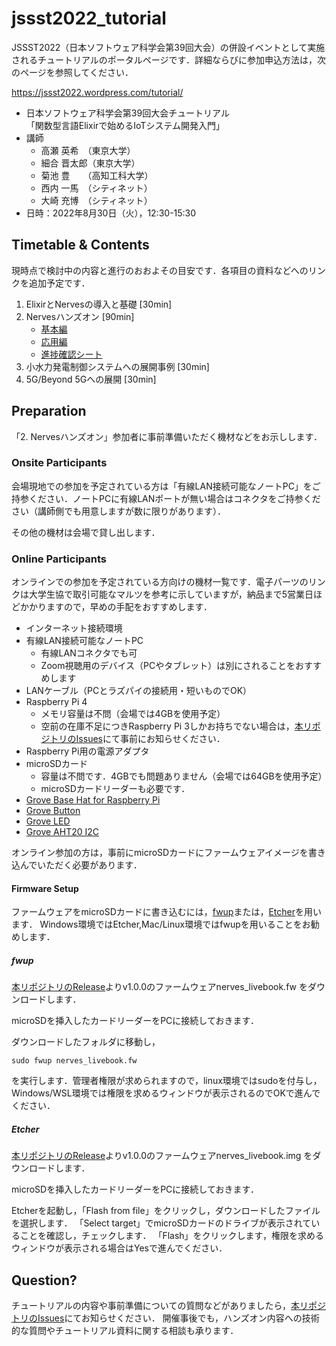 # jssst2022_tutorial

JSSST2022（日本ソフトウェア科学会第39回大会）の併設イベントとして実施されるチュートリアルのポータルページです．詳細ならびに参加申込方法は，次のページを参照してください．

https://jssst2022.wordpress.com/tutorial/

- 日本ソフトウェア科学会第39回大会チュートリアル  
「関数型言語Elixirで始めるIoTシステム開発入門」
- 講師
  - 高瀬 英希　（東京大学）
  - 細合 晋太郎（東京大学）
  - 菊池 豊　　（高知工科大学）
  - 西内 一馬　（シティネット）
  - 大崎 充博　（シティネット）
- 日時：2022年8月30日（火），12:30-15:30

## Timetable & Contents

現時点で検討中の内容と進行のおおよその目安です．各項目の資料などへのリンクを追加予定です．


1. ElixirとNervesの導入と基礎 [30min]
1. Nervesハンズオン [90min]
   - [基本編](https://docs.google.com/presentation/d/1SSof8iCU8ta1IjrGitoAZcCxtdR0tJm_1nYFSRBWJ9k/edit?usp=sharing)
   - [応用編](https://docs.google.com/presentation/d/1sc6bmsCPnFua7dy6wIRjZlGDQL2yM7AuznwsxPutBb0/edit?usp=sharing)
   - [進捗確認シート](https://docs.google.com/spreadsheets/d/1B6cp5qny8sdtoheSNEIiQno2elFvXV0mx_eN6yBtx14/edit?usp=sharing)
1. 小水力発電制御システムへの展開事例 [30min]
1. 5G/Beyond 5Gへの展開 [30min]


## Preparation

「2. Nervesハンズオン」参加者に事前準備いただく機材などをお示しします．

### Onsite Participants

会場現地での参加を予定されている方は「有線LAN接続可能なノートPC」をご持参ください．ノートPCに有線LANポートが無い場合はコネクタをご持参ください（講師側でも用意しますが数に限りがあります）．

その他の機材は会場で貸し出します．

### Online Participants

オンラインでの参加を予定されている方向けの機材一覧です．電子パーツのリンクは大学生協で取引可能なマルツを参考に示していますが，納品まで5営業日ほどかかりますので，早めの手配をおすすめします．

- インターネット接続環境
- 有線LAN接続可能なノートPC
  - 有線LANコネクタでも可
  - Zoom視聴用のデバイス（PCやタブレット）は別にされることをおすすめします
- LANケーブル（PCとラズパイの接続用・短いものでOK）
- Raspberry Pi 4
  - メモリ容量は不問（会場では4GBを使用予定）
  - 空前の在庫不足につきRaspberry Pi 3しかお持ちでない場合は，[本リポジトリのIssues](https://github.com/b5g-ex/jssst2022_tutorial/issues)にて事前にお知らせください．
- Raspberry Pi用の電源アダプタ
- microSDカード
  - 容量は不問です．4GBでも問題ありません（会場では64GBを使用予定）
  - microSDカードリーダーも必要です．
- [Grove Base Hat for Raspberry Pi](https://www.marutsu.co.jp/pc/i/31964924/)
- [Grove Button](https://www.marutsu.co.jp/pc/i/10229505/)
- [Grove LED](https://www.marutsu.co.jp/pc/i/829294/)
- [Grove AHT20 I2C](https://www.marutsu.co.jp/pc/i/34539580/)

オンライン参加の方は，事前にmicroSDカードにファームウェアイメージを書き込んでいただく必要があります．

#### Firmware Setup
ファームウェアをmicroSDカードに書き込むには，[fwup](https://github.com/fwup-home/fwup#installing)または，[Etcher](https://www.balena.io/etcher/)を用います．
Windows環境ではEtcher,Mac/Linux環境ではfwupを用いることをお勧めします．

##### fwup
[本リポジトリのRelease](https://github.com/b5g-ex/jssst2022_tutorial/releases/tag/v1.0.0)よりv1.0.0のファームウェアnerves_livebook.fw をダウンロードします．

microSDを挿入したカードリーダーをPCに接続しておきます．

ダウンロードしたフォルダに移動し，
```
sudo fwup nerves_livebook.fw
```
を実行します．管理者権限が求められますので，linux環境ではsudoを付与し，Windows/WSL環境では権限を求めるウィンドウが表示されるのでOKで進んでください．
##### Etcher

[本リポジトリのRelease](https://github.com/b5g-ex/jssst2022_tutorial/releases/tag/v1.0.0)よりv1.0.0のファームウェアnerves_livebook.img をダウンロードします．

microSDを挿入したカードリーダーをPCに接続しておきます．

Etcherを起動し，「Flash from file」をクリックし，ダウンロードしたファイルを選択します．
「Select target」でmicroSDカードのドライブが表示されていることを確認し，チェックします．
「Flash」をクリックします，権限を求めるウィンドウが表示される場合はYesで進んでください．
## Question?

チュートリアルの内容や事前準備についての質問などがありましたら，[本リポジトリのIssues](https://github.com/b5g-ex/jssst2022_tutorial/issues)にてお知らせください．
開催事後でも，ハンズオン内容への技術的な質問やチュートリアル資料に関する相談も承ります．
